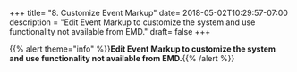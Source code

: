 +++
title= "8. Customize Event Markup"
date= 2018-05-02T10:29:57-07:00
description = "Edit Event Markup to customize the system and use functionality not available from EMD."
draft= false
+++

{{% alert theme="info" %}}**Edit Event Markup to customize the system and use functionality not available from EMD.**{{% /alert %}}


